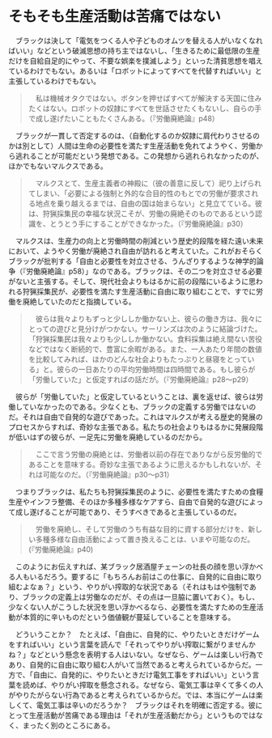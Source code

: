 # そもそも生産活動は苦痛ではない

　ブラックは決して「電気をつくる人や子どものオムツを替える人がいなくなればいい」などという破滅思想の持ち主ではないし、「生きるために最低限の生産だけを自給自足的にやって、不要な娯楽を撲滅しよう」といった清貧思想を唱えているわけでもない。あるいは「ロボットによってすべてを代替すればいい」と主張しているわけでもない。

>　私は機械オタクではない。ボタンを押せばすべてが解決する天国に住みたくはない。ロボットの奴隷にすべてを世話させたくもないし、自らの手で成し遂げたいこともたくさんある。（『労働廃絶論』p48）

　ブラックが一貫して否定するのは、（自動化するのか奴隷に肩代わりさせるのかは別として）人間は生命の必要性を満たす生産活動を免れてようやく、労働から逃れることが可能だという発想である。この発想から逃れられなかったのが、ほかでもないマルクスである。

>　マルクスとて、生産主義者の神殿に（彼の善意に反して）祀り上げられてしまい、「必要による強制と外的な合目的性のもとでの労働が要求される地点を乗り越えるまでは、自由の国は始まらない」と見立てている。彼は、狩猟採集民の幸福な状況こそが、労働の廃絶そのものであるという認識を、とうとう手にすることができなかった。（『労働廃絶論』p30）

　マルクスは、生産力の向上と労働時間の削減という歴史的段階を経た遠い未来において、ようやく労働が廃絶され自由が訪れると考えていた。これがおそらくブラックが批判する「自由と必要性を対立させる、うんざりするような神学的論争（『労働廃絶論』p58）」なのである。ブラックは、その二つを対立させる必要がないと主張する。そして、現代社会よりもはるかに前の段階にいるように思われる狩猟採集民が、必要性を満たす生産活動に自由に取り組むことで、すでに労働を廃絶していたのだと指摘している。

>　彼らは我々よりもずっと少ししか働かない上、彼らの働き方は、我々にとっての遊びと見分けがつかない。サーリンズは次のように結論づけた。「狩猟採集民は我々よりも少ししか働かない。食料採集は絶え間ない苦役などではなく断続的で、豊富に余暇がある。また、一人あたり年間の数値を比較してみれば、ほかのどんな社会よりもたっぷりと昼寝をとっている」と。彼らの一日あたりの平均労働時間は四時間である。もし彼らが「労働していた」と仮定すればの話だが。（『労働廃絶論』p28～p29）

　彼らが「労働していた」と仮定しているということは、裏を返せば、彼らは労働していなかったのである。少なくとも、ブラックの定義する労働ではないのだ。それは自由で自発的な遊びであった。これはマルクスが考える歴史的発展のプロセスからすれば、奇妙な主張である。私たちの社会よりもはるかに発展段階が低いはずの彼らが、一足先に労働を廃絶しているのだから。

>　ここで言う労働の廃絶とは、労働者以前の存在でありながら反労働的であることを意味する。奇妙な主張であるように思えるかもしれないが、それは可能なのだ。（『労働廃絶論』p30～p31）

　つまりブラックは、私たちも狩猟採集民のように、必要性を満たすための食糧生産やインフラ整備、そのほか多種多様なケアすら、自由で自発的な遊びによって成し遂げることが可能であり、そうすべきであると主張しているのだ。

>　労働を廃絶し、そして労働のうち有益な目的に資する部分だけを、新しい多種多様な自由活動によって置き換えることは、いまや可能なのだ。(『労働廃絶論』p40)

　このようにお伝えすれば、某ブラック居酒屋チェーンの社長の顔を思い浮かべる人もいるだろう。要するに「もちろんお前はこの仕事に、自発的に自由に取り組むよなぁ？」という、やりがい搾取的な状況である（それはもはや強制であり、ブラックの定義上は労働なのだが、その点は一旦脇に置いておく）。もし、少なくない人がこうした状況を思い浮かべるなら、必要性を満たすための生産活動が本質的に辛いものだという価値観が蔓延していることを意味する。

　どういうことか？　たとえば、「自由に、自発的に、やりたいときだけゲームをすればいい」という言葉を読んで「それってやりがい搾取に繋がりませんかね？」などという懸念を表明する人はいない。なぜなら、ゲームは楽しい行為であり、自発的に自由に取り組む人がいて当然であると考えられているからだ。一方で、「自由に、自発的に、やりたいときだけ電気工事をすればいい」という言葉を読めば、やりがい搾取を懸念される。なぜなら、電気工事は辛くて多くの人がやりたがらない行為であると考えられているからだ。では、本当にゲームは楽しくて、電気工事は辛いのだろうか？　ブラックはそれを明確に否定する。彼にとって生産活動が苦痛である理由は「それが生産活動だから」というものではなく、まったく別のところにある。